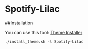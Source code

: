 # Spotify-Lilac




##Installation 

You can use this tool: [Theme Installer](https://github.com/Extrememist/SpotifyDesktop-ThemeInstaller)

`./install_theme.sh -l Spotify-Lilac`